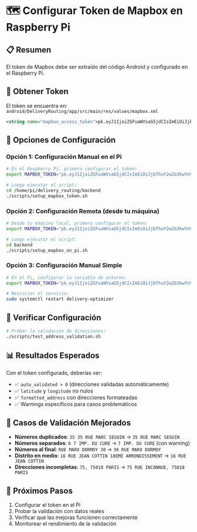 # 🗺️ Configurar Token de Mapbox en Raspberry Pi

## 📋 Resumen
El token de Mapbox debe ser extraído del código Android y configurado en el Raspberry Pi.

## 🔑 Obtener Token
El token se encuentra en: `android/DeliveryRouting/app/src/main/res/values/mapbox.xml`

```xml
<string name="mapbox_access_token">pk.eyJ1IjoiZGFuaWVsaG5jdCIsImEiOiJjbThuY2w2b3kwYnVwMmxxemIzbmMxZG8wIn0.SAaCMIDxHKjlK_avG-i6og</string>
```

## 🚀 Opciones de Configuración

### Opción 1: Configuración Manual en el Pi
```bash
# En el Raspberry Pi, primero configurar el token:
export MAPBOX_TOKEN="pk.eyJ1IjoiZGFuaWVsaG5jdCIsImEiOiJjbThuY2w2b3kwYnVwMmxxemIzbmMxZG8wIn0.SAaCMIDxHKjlK_avG-i6og"

# Luego ejecutar el script:
cd /home/pi/delivery_routing/backend
./scripts/setup_mapbox_token.sh
```

### Opción 2: Configuración Remota (desde tu máquina)
```bash
# Desde tu máquina local, primero configurar el token:
export MAPBOX_TOKEN="pk.eyJ1IjoiZGFuaWVsaG5jdCIsImEiOiJjbThuY2w2b3kwYnVwMmxxemIzbmMxZG8wIn0.SAaCMIDxHKjlK_avG-i6og"

# Luego ejecutar el script:
cd backend
./scripts/setup_mapbox_on_pi.sh
```

### Opción 3: Configuración Manual Simple
```bash
# En el Pi, configurar la variable de entorno:
export MAPBOX_TOKEN="pk.eyJ1IjoiZGFuaWVsaG5jdCIsImEiOiJjbThuY2w2b3kwYnVwMmxxemIzbmMxZG8wIn0.SAaCMIDxHKjlK_avG-i6og"

# Reiniciar el servicio:
sudo systemctl restart delivery-optimizer
```

## 🧪 Verificar Configuración
```bash
# Probar la validación de direcciones:
./scripts/test_address_validation.sh
```

## 📊 Resultados Esperados
Con el token configurado, deberías ver:
- ✅ `auto_validated > 0` (direcciones validadas automáticamente)
- ✅ `latitude` y `longitude` no nulos
- ✅ `formatted_address` con direcciones formateadas
- ✅ Warnings específicos para casos problemáticos

## 🔧 Casos de Validación Mejorados
- **Números duplicados**: `35 35 RUE MARC SEGUIN` → `35 RUE MARC SEGUIN`
- **Números separados**: `6 7 IMP. DU CURE` → `7 IMP. DU CURE` (con warning)
- **Números al final**: `RUE MARX DORMOY 30` → `30 RUE MARX DORMOY`
- **Distrito en medio**: `16 RUE JEAN COTTIN 18EME ARRONDISSEMENT` → `16 RUE JEAN COTTIN`
- **Direcciones incompletas**: `75, 75018 PARIS` → `75 RUE INCONNUE, 75018 PARIS`

## 🎯 Próximos Pasos
1. Configurar el token en el Pi
2. Probar la validación con datos reales
3. Verificar que las mejoras funcionen correctamente
4. Monitorear el rendimiento de la validación
